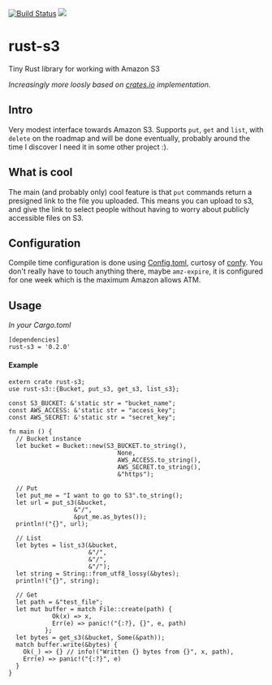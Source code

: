 [![Build Status](https://travis-ci.org/durch/rust-s3.svg?branch=master)](https://travis-ci.org/durch/rust-s3)
[![](http://meritbadge.herokuapp.com/rust-s3)](https://crates.io/crates/rust-s3)

# rust-s3
Tiny Rust library for working with Amazon S3

*Increasingly more loosly based on [crates.io](https://github.com/rust-lang/crates.io/tree/master/src/s3) implementation.*

## Intro 
Very modest interface towards Amazon S3. 
Supports `put`, `get` and `list`, with `delete` on the roadmap and will be done eventually, 
probably around the time I discover I need it in some other project :).

## What is cool

The main (and probably only) cool feature is that `put` commands return a presigned link to the file you uploaded. 
This means you can upload to s3, and give the link to select people without having to worry about publicly accessible files on S3.

## Configuration

Compile time configuration is done using [Config.toml](https://github.com/durch/rust-s3/blob/master/Config.toml), 
curtosy of [confy](https://github.com/Luthaf/confy). You don't really have to touch anything there, maybe `amz-expire`, 
it is configured for one week which is the maximum Amazon allows ATM.

## Usage 

*In your Cargo.toml*

```
[dependencies]
rust-s3 = '0.2.0'
```

#### Example

```
extern crate rust-s3;
use rust-s3::{Bucket, put_s3, get_s3, list_s3};

const S3_BUCKET: &'static str = "bucket_name";
const AWS_ACCESS: &'static str = "access_key";
const AWS_SECRET: &'static str = "secret_key";

fn main () {
  // Bucket instance
  let bucket = Bucket::new(S3_BUCKET.to_string(),
                              None,
                              AWS_ACCESS.to_string(),
                              AWS_SECRET.to_string(),
                              &"https");
  
  // Put
  let put_me = "I want to go to S3".to_string();
  let url = put_s3(&bucket,
                  &"/",
                  &put_me.as_bytes());
  println!("{}", url);
  
  // List
  let bytes = list_s3(&bucket, 
                      &"/", 
                      &"/", 
                      &"/");
  let string = String::from_utf8_lossy(&bytes);
  println!("{}", string);
  
  // Get
  let path = &"test_file";
  let mut buffer = match File::create(path) {
            Ok(x) => x,
            Err(e) => panic!("{:?}, {}", e, path)
          };
  let bytes = get_s3(&bucket, Some(&path));
  match buffer.write(&bytes) {
    Ok(_) => {} // info!("Written {} bytes from {}", x, path),
    Err(e) => panic!("{:?}", e)
  }
}
  ```

